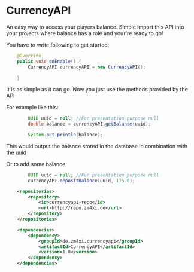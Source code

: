 # CurrencyAPI

An easy way to access your players balance. Simple import this API into your projects where balance has a role and your're ready to go!

You have to write following to get started:

```java
    @Override
    public void onEnable() {
        CurrencyAPI currencyAPI = new CurrencyAPI();
    
    }
```
    
It is as simple as it can go. Now you just use the methods provided by the API

For example like this:

```java
        UUID uuid = null; //For presentation purpose null
        double balance = currencyAPI.getBalance(uuid);

        System.out.println(balance);
```
This would output the balance stored in the database in combination with the uuid

Or to add some balance:

```java
        UUID uuid = null; //For presentation purpose null
        currencyAPI.depositBalance(uuid, 175.0);
```
        
```xml
    <repositories>
        <repository>
            <id>currencyapi-repo</id>
            <url>http://repo.zm4xi.de</url>
        </repository>
    </repositories>

    <dependencies>
        <dependency>
            <groupId>de.zm4xi.currencyapi</groupId>
            <artifactId>CurrencyAPI</artifactId>
            <version>1.0</version>
        </dependency>
    </dependencies>
```
